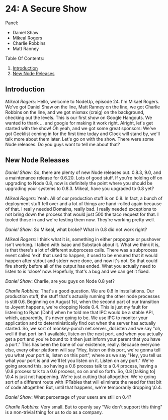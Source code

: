 24: A Secure Show
===

Panel:

* Daniel Shaw
* Mikeal Rogers
* Charlie Robbins
* Matt Ranney

Table Of Contents:

1. [Introduction](#introduction)
2. [New Node Releases](#new-node-releases)

## Introduction

*Mikeal Rogers*: Hello, welcome to NodeUp, episode 24. I'm Mikael Rogers. We've
 got Daniel Shaw on the line, Matt Ranney on the line, we got Charlie Robbins
 on the line, and we got mixmax (craig) on the background, checking out the
 levels. This is our first show on Google Hangouts. We wanted to thank ... and
 google for making it work right. Alright, let's get started with the show! Oh
 yeah, and we got some great sponsors: We've got Geeklist coming in for the
 first time today and Clock will stand by, we'll talk more about them later.
 Let's go on with the show. There were some Node releases. Do you guys want to
 tell me about that?

## New Node Releases

*Daniel Shaw*: So, there are plenty of new Node releases out. 0.8.3, 9.0, and a
 maintenance release for 0.6.20. Lots of good stuff. If you're holding off on
 upgrading to Node 0.8, now is definitely the point where you should be
 upgrading your systems to 0.8.3. Mikeal, have you upgraded to 0.8 yet?

*Mikeal Rogers*: Yeah. All of our production stuff is on 0.8. In fact, a bunch
 of deployment stuff fell over and a lot of things are hand-rolled again
 because of that. I really needed Domains, really bad. I really needed
 exceptions to not bring down the process that would just 500 the taco request
 for that. I tooled those in and we're testing them now. They're working pretty
 well.

*Daniel Shaw*: So Mikeal, what broke? What in 0.8 did not work right?

*Mikeal Rogers*: I think what it is, something in either propogate or pushover
 isn't working. I talked with Isaac and Substack about it. What we think it is,
 is that there's a lot of different subprocess calls. There was a subprocess
 event called 'exit' that used to happen, it used to be ensured that it would
 happen after stdout and stderr were done, and now it's not. So that could fire
 shortly before all of the output has ended. What you actually need to listen
 to is 'close' now. Hopefully, that's a bug and we can get it fixed.

*Daniel Shaw*: Charlie, are you guys on Node 0.8 yet?

*Charlie Robbins*: That's a good question. We are 0.8 in installations. Our
 production stuff, the stuff that's actually running the other node processes
 is still 0.6. Beginning on August 1st, when the second part of our transition
 to Joyent happens, we're dropping Node 0.4. This is just my fault for listening
 to Ryan [Dahl] when he told me that IPC would be a stable API, which,
 apparently, it's never going to be. We use IPC to monitor your application
 and to deterministically find out when the server has actually started. So,
 we sort of monkey-punch net.server.\_doListen and we say "oh, well if that
 port isn't available, listen on the next port. and when you actually get a
 port and you're bound to it then just inform your parent that you have a port."
 This has been the bane of our existence, really. Because everyone else,
 every other platform will say "Hey, listen on this port, we're gonna tell you
 what your port is, listen on this port", where as we say "Hey, you tell us
 what your port is and we'll let you listen on it. Listen on any port." We're
 going around this, so having a 0.6 process talk to a 0.4 process, having a
 \0.8 process talk to a 0.6 process, so on and so forth. So, 0.8 [talking to]
 \0.4 is just not happening. We're just cutting that altogether. We're going
 sort of a different route with IPTables that will eliminate the need for that
 bit of code altogether. But, until that happens, we're temporarily dropping
 \0.4.

*Daniel Shaw*: What percentage of your users are still on 0.4?

*Charlie Robbins*: Very small. But to openly say "We don't support this thing" is
 a non-trivial thing for us to do as a company.

